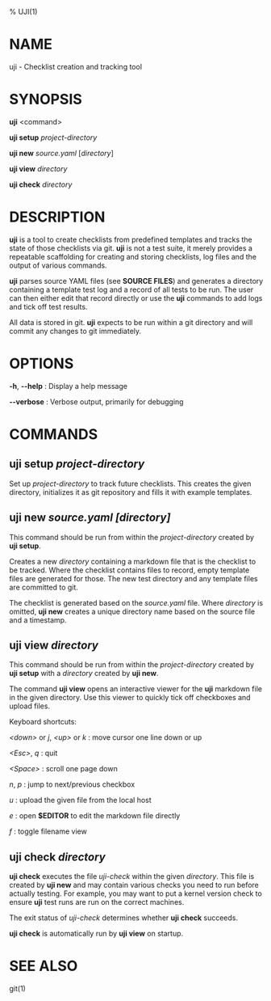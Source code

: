 % UJI(1)

NAME
====

uji - Checklist creation and tracking tool

SYNOPSIS
========

**uji** \<command\>

**uji setup** _project-directory_

**uji new** _source.yaml_ [_directory_]

**uji view** _directory_

**uji check** _directory_

DESCRIPTION
============

**uji** is a tool to create checklists from predefined templates and tracks
the state of those checklists via git.
**uji** is not a test suite, it merely provides a repeatable scaffolding for
creating and storing checklists, log files and the output of various
commands.

**uji** parses source YAML files (see **SOURCE FILES**) and generates a
directory containing a template test log and a record of all tests to be
run. The user can then either edit that record directly or use the **uji**
commands to add logs and tick off test results.

All data is stored in git. **uji** expects to be run within a git directory
and will commit any changes to git immediately.

OPTIONS
=======

**-h**, **\-\-help**
: Display a help message

**\-\-verbose**
: Verbose output, primarily for debugging

COMMANDS
========

uji setup *project-directory*
-----------------------------

Set up *project-directory* to track future checklists. This creates the
given directory, initializes it as git repository and fills it with example
templates.

uji new *source.yaml* *[directory]*
---------------------------------------------

This command should be run from within the *project-directory* created by
**uji setup**.

Creates a new *directory* containing a markdown file that is the checklist
to be tracked. Where the checklist contains files to record, empty template
files are generated for those. The new test directory and any template files
are committed to git.

The checklist is generated based on the *source.yaml* file. Where
*directory* is omitted, **uji new** creates a unique directory name based on
the source file and a timestamp.

uji view *directory*
---------------------

This command should be run from within the *project-directory* created by
**uji setup** with a *directory* created by **uji new**.

The command **uji view** opens an interactive viewer for the **uji**
markdown file in the given directory. Use this viewer to quickly tick off
checkboxes and upload files.

Keyboard shortcuts:

*\<down\>* or *j*, *\<up\>* or *k*
: move cursor one line down or up

*\<Esc\>*, *q*
: quit

*\<Space\>*
: scroll one page down

*n*, *p*
: jump to next/previous checkbox

*u*
: upload the given file from the local host

*e*
: open **$EDITOR** to edit the markdown file directly

*f*
: toggle filename view

uji check *directory*
---------------------

**uji check** executes the file *uji-check* within the given *directory*.
This file is created by **uji new** and may contain various checks you need
to run before actually testing. For example, you may want to put a kernel
version check to ensure **uji** test runs are run on the correct machines.

The exit status of *uji-check* determines whether **uji check** succeeds.

**uji check** is automatically run by **uji view** on startup.


SEE ALSO
========

git(1)
